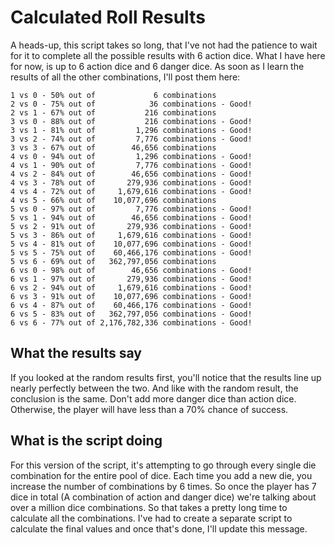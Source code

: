 # Calculated Roll Results

A heads-up, this script takes so long, that I've not had the patience to wait for it to complete all the possible
results with 6 action dice. What I have here for now, is up to 6 action dice and 6 danger dice. As soon as I learn the
results of all the other combinations, I'll post them here:

```commandline
1 vs 0 - 50% out of             6 combinations
2 vs 0 - 75% out of            36 combinations - Good!
2 vs 1 - 67% out of           216 combinations
3 vs 0 - 88% out of           216 combinations - Good!
3 vs 1 - 81% out of         1,296 combinations - Good!
3 vs 2 - 74% out of         7,776 combinations - Good!
3 vs 3 - 67% out of        46,656 combinations
4 vs 0 - 94% out of         1,296 combinations - Good!
4 vs 1 - 90% out of         7,776 combinations - Good!
4 vs 2 - 84% out of        46,656 combinations - Good!
4 vs 3 - 78% out of       279,936 combinations - Good!
4 vs 4 - 72% out of     1,679,616 combinations - Good!
4 vs 5 - 66% out of    10,077,696 combinations
5 vs 0 - 97% out of         7,776 combinations - Good!
5 vs 1 - 94% out of        46,656 combinations - Good!
5 vs 2 - 91% out of       279,936 combinations - Good!
5 vs 3 - 86% out of     1,679,616 combinations - Good!
5 vs 4 - 81% out of    10,077,696 combinations - Good!
5 vs 5 - 75% out of    60,466,176 combinations - Good!
5 vs 6 - 69% out of   362,797,056 combinations
6 vs 0 - 98% out of        46,656 combinations - Good!
6 vs 1 - 97% out of       279,936 combinations - Good!
6 vs 2 - 94% out of     1,679,616 combinations - Good!
6 vs 3 - 91% out of    10,077,696 combinations - Good!
6 vs 4 - 87% out of    60,466,176 combinations - Good!
6 vs 5 - 83% out of   362,797,056 combinations - Good!
6 vs 6 - 77% out of 2,176,782,336 combinations - Good!
```

## What the results say

If you looked at the random results first, you'll notice that the results line up nearly perfectly between the two. And
like with the random result, the conclusion is the same. Don't add more danger dice than action dice. Otherwise, the
player will have less than a 70% chance of success.

## What is the script doing

For this version of the script, it's attempting to go through every single die combination for the entire pool of dice.
Each time you add a new die, you increase the number of combinations by 6 times. So once the player has 7 dice in
total (A combination of action and danger dice) we're talking about over a million dice combinations. So that takes a
pretty long time to calculate all the combinations. I've had to create a separate script to calculate the final values
and once that's done, I'll update this message.
